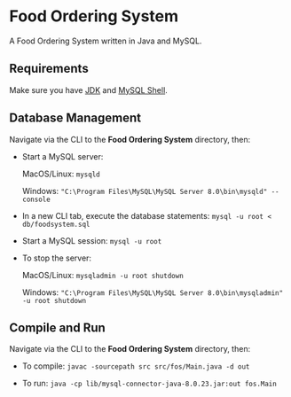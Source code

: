 # Food Ordering System

A Food Ordering System written in Java and MySQL.

## Requirements

Make sure you have [JDK](https://www.oracle.com/java/technologies/javase-downloads.html) and [MySQL Shell](https://dev.mysql.com/downloads/shell/).

## Database Management

Navigate via the CLI to the **Food Ordering System** directory, then:

- Start a MySQL server:

  MacOS/Linux: `mysqld`

  Windows: `"C:\Program Files\MySQL\MySQL Server 8.0\bin\mysqld" --console`

- In a new CLI tab, execute the database statements: `mysql -u root < db/foodsystem.sql`

- Start a MySQL session: `mysql -u root`

- To stop the server:

  MacOS/Linux: `mysqladmin -u root shutdown`

  Windows: `"C:\Program Files\MySQL\MySQL Server 8.0\bin\mysqladmin" -u root shutdown`

## Compile and Run

Navigate via the CLI to the **Food Ordering System** directory, then:

- To compile: `javac -sourcepath src src/fos/Main.java -d out`

- To run: `java -cp lib/mysql-connector-java-8.0.23.jar:out fos.Main`
